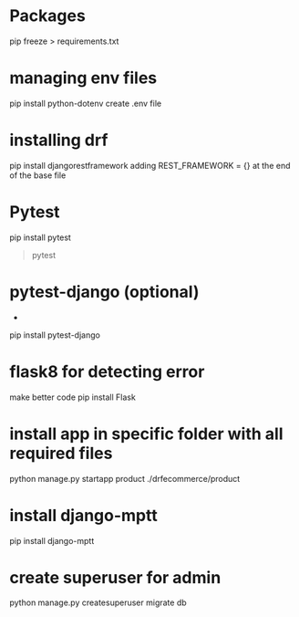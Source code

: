 # Packages
pip freeze > requirements.txt

# managing env files
pip install python-dotenv
create .env file 

# installing drf
pip install djangorestframework
adding REST_FRAMEWORK = {} at the end of the base file

# Pytest
pip install pytest
>pytest

# pytest-django (optional)
-
pip install pytest-django

# flask8 for detecting error
make  better code
pip install Flask

# install app in specific folder with all required files
python manage.py startapp product ./drfecommerce/product

# install django-mptt
pip install django-mptt

# create superuser for admin
python manage.py createsuperuser
migrate db